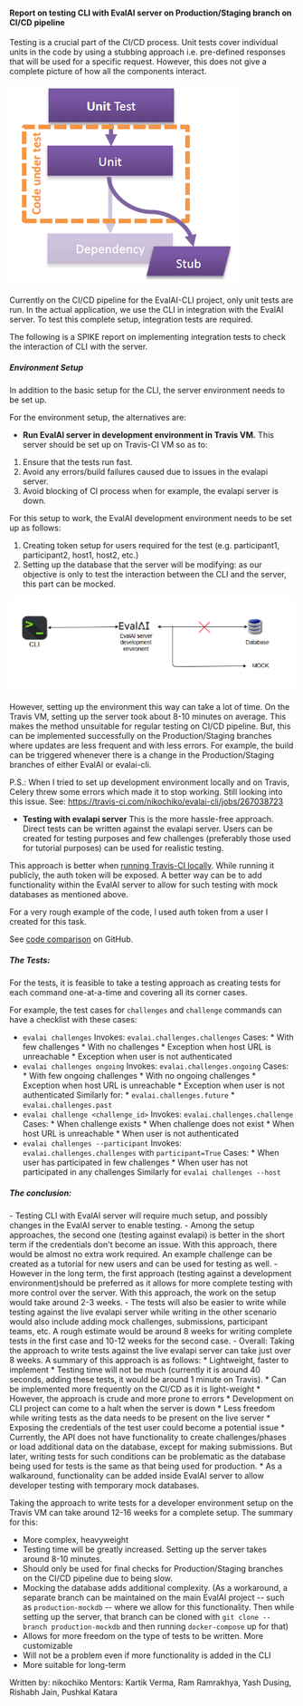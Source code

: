 <h4> Report on testing CLI with EvalAI server on Production/Staging branch on CI/CD pipeline </h4>

Testing is a crucial part of the CI/CD process. Unit tests cover individual units
in the code by using a stubbing approach i.e. pre-defined responses that will be used for a specific request.
However, this does not give a complete picture of how all the components interact.

![Stubbing Image](../../images/stubbing.png)

Currently on the CI/CD pipeline for the EvalAI-CLI project, only unit tests are run.
In the actual application, we use the CLI in integration with the EvalAI server.
To test this complete setup, integration tests are required.

The following is a SPIKE report on implementing integration tests to check the interaction of
CLI with the server.

<h5> Environment  Setup </h5>
In addition to the basic setup for the CLI, the server environment needs to be set up.

For the environment setup, the alternatives are:

* **Run EvalAI server in development environment in Travis VM.**
This server should be set up on Travis-CI VM so as to:
1.	Ensure that the tests run fast.
2.	Avoid any errors/build failures caused due to issues in the evalapi server.
3.	Avoid blocking of CI process when for example, the evalapi server is down.

For this setup to work, the EvalAI development environment needs to be set up as follows:
1.	Creating token setup for users required for the test (e.g. participant1, participant2, host1, host2, etc.)
2.	Setting up the database that the server will be modifying: as our objective is
only to test the interaction between the CLI and the server, this part can be mocked.

![Mock database](../../images/mock-db.png)

However, setting up the environment this way can take a lot of time. On the Travis VM,
setting up the server took about 8-10 minutes on average. This makes the method
unsuitable for regular testing on CI/CD pipeline. But, this can be implemented successfully on
the Production/Staging branches where updates are less frequent and with less errors.
For example, the build can be triggered whenever there is a change in the Production/Staging
branches of either EvalAI or evalai-cli.

P.S.: When I tried to set up development environment locally and on Travis,
Celery threw some errors which made it to stop working.
Still looking into this issue. See: https://travis-ci.com/nikochiko/evalai-cli/jobs/267038723

* **Testing with evalapi server**
This is the more hassle-free approach. Direct tests can be written against the evalapi server.
Users can be created for testing purposes and few challenges (preferably those used for tutorial purposes)
can be used for realistic testing.

This approach is better when [running Travis-CI locally](https://medium.com/google-developers/how-to-run-travisci-locally-on-docker-822fc6b2db2e).
While running it publicly, the auth token will be exposed. A better way can be to add functionality
within the EvalAI server to allow for such testing with mock databases as mentioned above.

For a very rough example of the code, I used auth token from a user I created for this task.

See [code comparison](https://github.com/Cloud-CV/evalai-cli/compare/master...nikochiko:test-integration-with-evalapi-server)
on GitHub.


<h5> The Tests: </h5>
For the tests, it is feasible to take a testing approach as creating tests for
each command one-at-a-time and covering all its corner cases.

For example, the test cases for `challenges` and `challenge` commands can have a
checklist with these cases:
* `evalai challenges`
	Invokes: `evalai.challenges.challenges`
	Cases:
		* With few challenges
		* With no challenges
		* Exception when host URL is unreachable
		* Exception when user is not authenticated
* `evalai challenges ongoing`
	Invokes: `evalai.challenges.ongoing`
	Cases:
		* With few ongoing challenges
		* With no ongoing challenges
		* Exception when host URL is unreachable
		* Exception when user is not authenticated
  Similarly for:
	  * `evalai.challenges.future`
	  * `evalai.challenges.past`
* `evalai challenge <challenge_id>`
	Invokes: `evalai.challenges.challenge`
	Cases:
		* When challenge  exists
		* When challenge does not exist
		* When host URL is unreachable
		* When user is not authenticated
* `evalai challenges --participant`
	Invokes: `evalai.challenges.challenges` with `participant=True`
	Cases:
		* When user has participated in few challenges
		* When user has not participated in any challenges
    Similarly for `evalai challenges --host`

<h5> The conclusion: </h5>
- Testing CLI with EvalAI server will require much setup, and possibly changes in the EvalAI server to enable testing.
- Among the setup approaches, the second one (testing against evalapi) is better in the short term if the credentials don't become an issue. With this approach, there would be almost no extra work required. An example challenge can be created as a tutorial for new users and can be used for testing as well.
- However in the long term, the first approach (testing against a development environment)should be preferred as it allows for more complete testing with more control over the server. With this approach, the work on the setup would take around 2-3 weeks.
- The tests will also be easier to write while testing against the live evalapi server while writing in the other scenario would also include adding mock challenges, submissions, participant teams, etc. A rough estimate would be around 8 weeks for writing complete tests in the first case and 10-12 weeks for the second case.
- Overall:  
Taking the approach to write tests against the live evalapi server can take just over 8 weeks.
A summary of this approach is as follows:
*	Lightweight, faster to implement
*	Testing time will not be much (currently it is around 40 seconds, adding these tests, it would be around 1 minute on Travis).
*	Can be implemented more frequently on the CI/CD as it is light-weight
*	However, the approach is crude and more prone to errors
*	Development on CLI project can come to a halt when the server is down
*	Less freedom while writing tests as the data needs to be present on the live server
*	Exposing the credentials of the test user could become a potential issue
*	Currently, the API does not have functionality to create challenges/phases or load additional data on the database, except for making submissions. But later, writing tests for such conditions can be problematic as the database being used for tests is the same as that being used for production.
*	As a walkaround, functionality can be added inside EvalAI server to allow developer testing with temporary mock databases.

Taking the approach to write tests for a developer environment setup on the Travis VM can take around 12-16 weeks for a complete setup.
The summary for this:
*	More complex, heavyweight
*	Testing time will be greatly increased. Setting up the server takes around 8-10 minutes.
*	Should only be used for final checks for Production/Staging branches on the CI/CD pipeline due to being slow.
*	Mocking the database adds additional complexity. (As a workaround, a separate branch can be maintained on the main EvalAI project -- such as `production-mockdb` -- where we allow for this functionality. Then while setting up the server, that branch can be cloned with `git clone --branch production-mockdb` and then running `docker-compose` up for that)
*	Allows for more freedom on the type of tests to be written. More customizable
*	Will not be a problem even if more functionality is added in the CLI
*	More suitable for long-term

Written by: nikochiko
Mentors: Kartik Verma, Ram Ramrakhya, Yash Dusing, Rishabh Jain, Pushkal Katara
